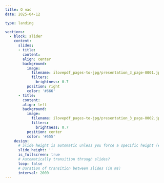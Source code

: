 ```yaml
---
title: О нас
date: 2025-04-12

type: landing

sections:
  - block: slider
    content:
      slides:
      - title:
        content:
        align: center
        background:
          image:
            filename: ilovepdf_pages-to-jpg/presentation_3_page-0001.jpg
            filters:
              brightness: 0.7
          position: right
          color: '#666'
      - title: 
        content:
        align: left
        background:
          image:
            filename: ilovepdf_pages-to-jpg/presentation_3_page-0002.jpg
            filters:
              brightness: 0.7
          position: center
          color: '#555'
    design:
      # Slide height is automatic unless you force a specific height (e.g. '400px')
      slide_height: ''
      is_fullscreen: true
      # Automatically transition through slides?
      loop: false
      # Duration of transition between slides (in ms)
      interval: 2000
---
```

